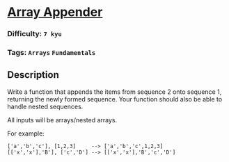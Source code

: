 # [Array Appender](https://www.codewars.com/kata/53a8a476947277a3020001cc)

### Difficulty: `7 kyu`

### Tags: `Arrays` `Fundamentals`

## Description

Write a function that appends the items from sequence 2 onto sequence 1, returning the newly formed sequence. Your function should also be able to handle nested sequences.

All inputs will be arrays/nested arrays.

For example:

```
['a','b','c'], [1,2,3]     --> ['a','b','c',1,2,3]
[['x','x'],'B'], ['c','D'] --> [['x','x'],'B','c','D']
```